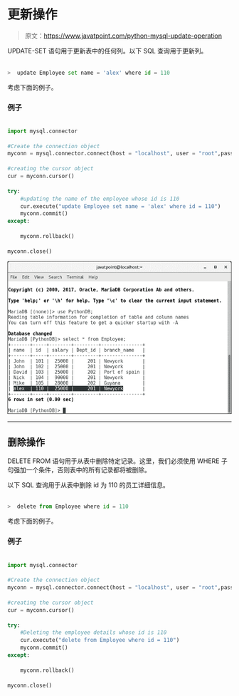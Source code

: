 # 更新操作

> 原文：<https://www.javatpoint.com/python-mysql-update-operation>

UPDATE-SET 语句用于更新表中的任何列。以下 SQL 查询用于更新列。

```py

>  update Employee set name = 'alex' where id = 110

```

考虑下面的例子。

### 例子

```py

import mysql.connector

#Create the connection object 
myconn = mysql.connector.connect(host = "localhost", user = "root",passwd = "google",database = "PythonDB")

#creating the cursor object
cur = myconn.cursor()

try:
    #updating the name of the employee whose id is 110
    cur.execute("update Employee set name = 'alex' where id = 110")
    myconn.commit()
except:

    myconn.rollback()

myconn.close()

```

![Update Operation](img/c643f3f52fdcfd1ba2dfb5ab0df49823.png)

* * *

## 删除操作

DELETE FROM 语句用于从表中删除特定记录。这里，我们必须使用 WHERE 子句强加一个条件，否则表中的所有记录都将被删除。

以下 SQL 查询用于从表中删除 id 为 110 的员工详细信息。

```py

>  delete from Employee where id = 110

```

考虑下面的例子。

### 例子

```py

import mysql.connector

#Create the connection object 
myconn = mysql.connector.connect(host = "localhost", user = "root",passwd = "google",database = "PythonDB")

#creating the cursor object
cur = myconn.cursor()

try:
    #Deleting the employee details whose id is 110
    cur.execute("delete from Employee where id = 110")
    myconn.commit()
except:

    myconn.rollback()

myconn.close()

```